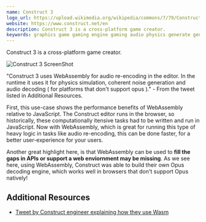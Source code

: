 ```yaml
---
name: Construct 3
logo_url: https://upload.wikimedia.org/wikipedia/commons/7/79/Construct_3_Logo.svg
website: https://www.construct.net/en
description: Construct 3 is a cross-platform game creator.
keywords: graphics game gaming engine gaming audio physics generate generation decoding endcoding native fill the gap missing features feature
---
```


Construct 3 is a cross-platform game creator.

![Construct 3 ScreenShot](https://s1.construct.net/images/v721/home/new/hero.png)

"Construct 3 uses WebAssembly for audio re-encoding in the editor. In the runtime it uses it for physics simulation, coherent noise generation and audio decoding ( for platforms that don't support opus )." - From the tweet listed in Additional Resources.

First, this use-case shows the performance benefits of WebAssembly relative to JavaScript. The Construct editor runs in the browser, so historically, these computationally itensive tasks had to be written and run in JavaScript. Now with WebAssembly, which is great for running this type of heavy logic in tasks like audio re-encoding, this can be done faster, for a better user-experience for your users.

Another great highlight here, is that WebAssembly can be used to **fill the gaps in APIs or support a web enviornment may be missing**. As we see here, using WebAssembly, Construct was able to build their own Opus decoding engine, which works well in browsers that don't support Opus natively!

## Additional Resources

- [Tweet by Construct engineer explaining how they use Wasm](https://twitter.com/IainShorter/status/1158769551229816833)
